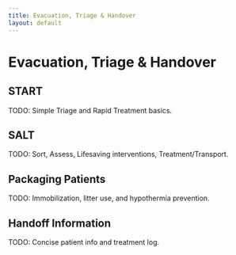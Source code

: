 ```yaml
---
title: Evacuation, Triage & Handover
layout: default
---
```


# Evacuation, Triage & Handover

## START
TODO: Simple Triage and Rapid Treatment basics.

## SALT
TODO: Sort, Assess, Lifesaving interventions, Treatment/Transport.

## Packaging Patients
TODO: Immobilization, litter use, and hypothermia prevention.

## Handoff Information
TODO: Concise patient info and treatment log.
